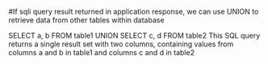 #If sqli query result returned in application response, we can use UNION to retrieve data from other tables within database

SELECT a, b FROM table1 UNION SELECT c, d FROM table2
This SQL query returns a single result set with two columns, containing values from columns a and b in table1 and columns c and d in table2

